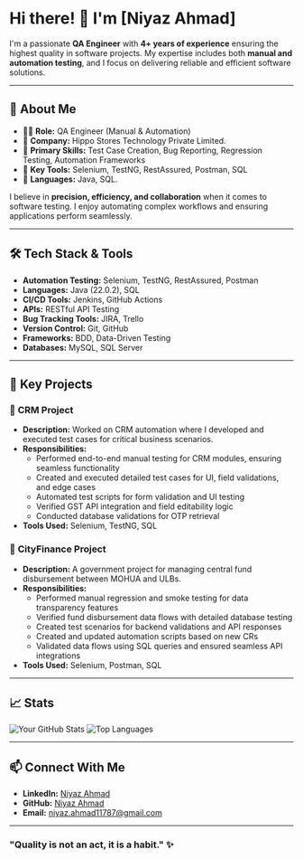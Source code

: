 # Hi there! 👋 I'm [Niyaz Ahmad]

I'm a passionate **QA Engineer** with **4+ years of experience** ensuring the highest quality in software projects. My expertise includes both **manual and automation testing**, and I focus on delivering reliable and efficient software solutions.

---

## 🚀 **About Me**

- 👨‍💻 **Role:** QA Engineer (Manual & Automation)
- 💼 **Company:** Hippo Stores Technology Private Limited.
- 🧩 **Primary Skills:** Test Case Creation, Bug Reporting, Regression Testing, Automation Frameworks
- 🌟 **Key Tools:** Selenium, TestNG, RestAssured, Postman, SQL
- 🎯 **Languages:** Java, SQL.

I believe in **precision, efficiency, and collaboration** when it comes to software testing. I enjoy automating complex workflows and ensuring applications perform seamlessly.

---

## 🛠️ **Tech Stack & Tools**

- **Automation Testing:** Selenium, TestNG, RestAssured, Postman
- **Languages:** Java (22.0.2), SQL
- **CI/CD Tools:** Jenkins, GitHub Actions
- **APIs:** RESTful API Testing
- **Bug Tracking Tools:** JIRA, Trello
- **Version Control:** Git, GitHub
- **Frameworks:** BDD, Data-Driven Testing
- **Databases:** MySQL, SQL Server

---

## 🌟 **Key Projects**

### 📌 **CRM Project**
- **Description:** Worked on CRM automation where I developed and executed test cases for critical business scenarios.
- **Responsibilities:**
  - Performed end-to-end manual testing for CRM modules, ensuring seamless functionality
  - Created and executed detailed test cases for UI, field validations, and edge cases
  - Automated test scripts for form validation and UI testing
  - Verified GST API integration and field editability logic
  - Conducted database validations for OTP retrieval
- **Tools Used:** Selenium, TestNG, SQL

### 📌 **CityFinance Project**
- **Description:** A government project for managing central fund disbursement between MOHUA and ULBs.
- **Responsibilities:**
  - Performed manual regression and smoke testing for data transparency features
  - Verified fund disbursement data flows with detailed database testing
  - Created test scenarios for backend validations and API responses
  - Created and updated automation scripts based on new CRs
  - Validated data flows using SQL queries and ensured seamless API integrations
- **Tools Used:** Selenium, Postman, SQL
---

## 📈 **Stats**

![Your GitHub Stats](https://github-readme-stats.vercel.app/api?username=niyazahmad11787&show_icons=true&theme=radical)
![Top Languages](https://github-readme-stats.vercel.app/api/top-langs/?username=niyazahmad11787&layout=compact&theme=radical)

---

## 📫 **Connect With Me**

- **LinkedIn:** [Niyaz Ahmad](www.linkedin.com/in/niyaz-ahmad-2b45b2249)
- **GitHub:** [Niyaz Ahmad](https://github.com/niyazahmad11787)
- **Email:** niyaz.ahmad11787@gmail.com


---

### "Quality is not an act, it is a habit." ✨
